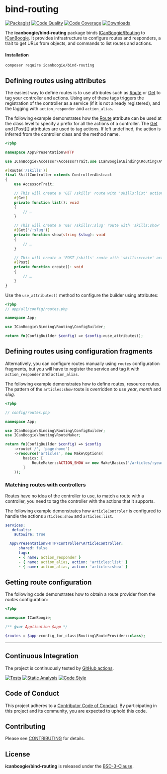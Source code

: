 # bind-routing

[![Packagist](https://img.shields.io/packagist/v/icanboogie/bind-routing.svg)](https://packagist.org/packages/icanboogie/bind-routing)
[![Code Quality](https://img.shields.io/scrutinizer/g/ICanBoogie/bind-routing.svg)](https://scrutinizer-ci.com/g/ICanBoogie/bind-routing)
[![Code Coverage](https://img.shields.io/coveralls/ICanBoogie/bind-routing.svg)](https://coveralls.io/r/ICanBoogie/bind-routing)
[![Downloads](https://img.shields.io/packagist/dt/icanboogie/bind-routing.svg)](https://packagist.org/packages/icanboogie/bind-routing)

The **icanboogie/bind-routing** package binds [ICanBoogie/Routing][] to [ICanBoogie][]. It provides infrastructure to configure routes and responders, a trait to get URLs from objects, and commands to list routes and actions.



#### Installation

```shell
composer require icanboogie/bind-routing
```



## Defining routes using attributes

The easiest way to define routes is to use attributes such as [Route][] or [Get][] to tag your controller and actions. Using any of these tags triggers the registration of the controller as a service (if it is not already registered), and the tagging with `action_responder` and `action_alias`.

The following example demonstrates how the [Route][] attribute can be used at the class level to specify a prefix for all the actions of a controller. The [Get][] and [Post][] attributes are used to tag actions. If left undefined, the action is inferred from the controller class and the method name.

```php
<?php

namespace App\Presentation\HTTP

use ICanBoogie\Accessor\AccessorTrait;use ICanBoogie\Binding\Routing\Attribute\Get;use ICanBoogie\Binding\Routing\Attribute\Route;use ICanBoogie\Routing\ControllerAbstract;

#[Route('/skills')]
final SkillController extends ControllerAbstract
{
    use AccessorTrait;

    // This will create a 'GET /skills' route with 'skills:list' action
    #[Get]
    private function list(): void
    {
        // …
    }

    // This will create a 'GET /skills/:slug' route with 'skills:show' action
    #[Get('/:slug')]
    private function show(string $slug): void
    {
        // …
    }

    // This will create a 'POST /skills' route with 'skills:create' action
    #[Post]
    private function create(): void
    {
        // …
    }
}
```

Use the `use_attributes()` method to configure the builder using attributes:

```php
<?php
// app/all/config/routes.php

namespace App;

use ICanBoogie\Binding\Routing\ConfigBuilder;

return fn(ConfigBuilder $config) => $config->use_attributes();
```



## Defining routes using configuration fragments

Alternatively, you can configure routes manually using  `routes` configuration fragments, but you will have to register the service and tag it with `action_responder` and `action_alias`.

The following example demonstrates how to define routes, resource routes. The pattern of the `articles:show` route is overridden to use _year_, _month_ and _slug_.

```php
<?php

// config/routes.php

namespace App;

use ICanBoogie\Binding\Routing\ConfigBuilder;
use ICanBoogie\Routing\RouteMaker;

return fn(ConfigBuilder $config) => $config
    ->route('/', 'page:home')
    ->resource('articles', new Make\Options(
        basics: [
            RouteMaker::ACTION_SHOW => new Make\Basics('/articles/:year-:month-:slug.html')
        ]
    ));
```

### Matching routes with controllers

Routes have no idea of the controller to use, to match a route with a controller, you need to tag
the controller with the actions that it supports.

The following example demonstrates how `ArticleControler` is configured to handle the actions
`articles:show` and `articles:list`.

```yaml
services:
  _defaults:
    autowire: true

  App\Presentation\HTTP\Controller\ArticleController:
      shared: false
      tags:
      - { name: action_responder }
      - { name: action_alias, action: 'articles:list' }
      - { name: action_alias, action: 'articles:show' }
```



## Getting route configuration

The following code demonstrates how to obtain a route provider from the _routes_ configuration:

```php
<?php

namespace ICanBoogie;

/** @var Application $app */

$routes = $app->config_for_class(Routing\RouteProvider::class);
```



----------



## Continuous Integration

The project is continuously tested by [GitHub actions](https://github.com/ICanBoogie/bind-routing/actions).

[![Tests](https://github.com/ICanBoogie/bind-routing/workflows/test/badge.svg)](https://github.com/ICanBoogie/bind-routing/actions?query=workflow%3Atest)
[![Static Analysis](https://github.com/ICanBoogie/bind-routing/workflows/static-analysis/badge.svg)](https://github.com/ICanBoogie/bind-routing/actions?query=workflow%3Astatic-analysis)
[![Code Style](https://github.com/ICanBoogie/bind-routing/workflows/code-style/badge.svg)](https://github.com/ICanBoogie/bind-routing/actions?query=workflow%3Acode-style)



## Code of Conduct

This project adheres to a [Contributor Code of Conduct](CODE_OF_CONDUCT.md). By participating in
this project and its community, you are expected to uphold this code.



## Contributing

Please see [CONTRIBUTING](CONTRIBUTING.md) for details.



## License

**icanboogie/bind-routing** is released under the [BSD-3-Clause](LICENSE).



[ICanBoogie]: https://icanboogie.org/
[ICanBoogie/Routing]: https://github.com/ICanBoogie/Routing
[Route]: lib/Attribute/Route.php
[Get]: lib/Attribute/Get.php
[ActionResponder]: lib/Attribute/ActionResponder.php
